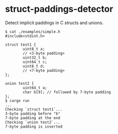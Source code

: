 # struct-paddings-detector

Detect implicit paddings in C structs and unions.

```
$ cat ./examples/simple.h
#include<stdint.h>

struct test1 {
        uint8_t a;
        // <3-byte padding>
        uint32_t b;
        uint64_t c;
        uint8_t d;
        // <7-byte padding>
};

union test2 {
        uint64_t a;
        char b[9]; // followed by 7-byte padding
};
$ cargo run
...
Checking `struct test1`...
3-byte padding before "b"
7-byte padding at the end
Checking `union test2`...
7-byte padding is inserted
```

